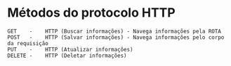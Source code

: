 # Métodos do protocolo HTTP
    GET    -    HTTP (Buscar informações) - Navega informações pela ROTA
    POST   -    HTTP (Salvar informações) - Navega informações pelo corpo da requisição
    PUT    -    HTTP (Atualizar informações)
    DELETE -    HTTP (Deletar informações)

